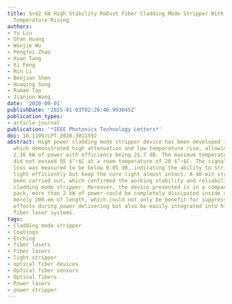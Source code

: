 ```yaml
---
title: $>$2 kW High Stability Robust Fiber Cladding Mode Stripper With Moderate Package
  Temperature Rising
authors:
- Yu Liu
- Shan Huang
- Wenjie Wu
- Pengfei Zhao
- Xuan Tang
- Xi Feng
- Min Li
- Benjian Shen
- Huaqing Song
- Rumao Tao
- Jianjun Wang
date: '2020-09-01'
publishDate: '2025-01-03T02:26:46.993645Z'
publication_types:
- article-journal
publication: '*IEEE Photonics Technology Letters*'
doi: 10.1109/LPT.2020.3011592
abstract: High power cladding mode stripper device has been developed in robust configurations,
  which demonstrated high attenuation and low temperature rise, allowing to remove
  2.16 kW of power with efficiency being 21.7 dB. The maximum temperature in packaging
  did not exceed 55 $^∘$C at a room temperature of 20 $^∘$C. The signal insertion
  loss was measured to be below 0.05 dB, indicating the ability to strip the cladding
  light efficiently but keep the core light almost intact. A 40-min stress test has
  been carried out, which confirmed the working stability and reliability of the proposed
  cladding mode stripper. Moreover, the device presented is in a compact and closed
  pack, more than 2 kW of power could be completely dissipated inside a housing with
  merely 200 mm of length, which could not only be benefit for suppressing nonlinear
  effects during power delivering but also be easily integrated into high power monolithic
  fiber laser systems.
tags:
- Cladding mode stripper
- Coatings
- Etching
- fiber lasers
- Fiber lasers
- light stripper
- optical fiber devices
- Optical fiber sensors
- Optical fibers
- Power lasers
- power stripper
---
```

